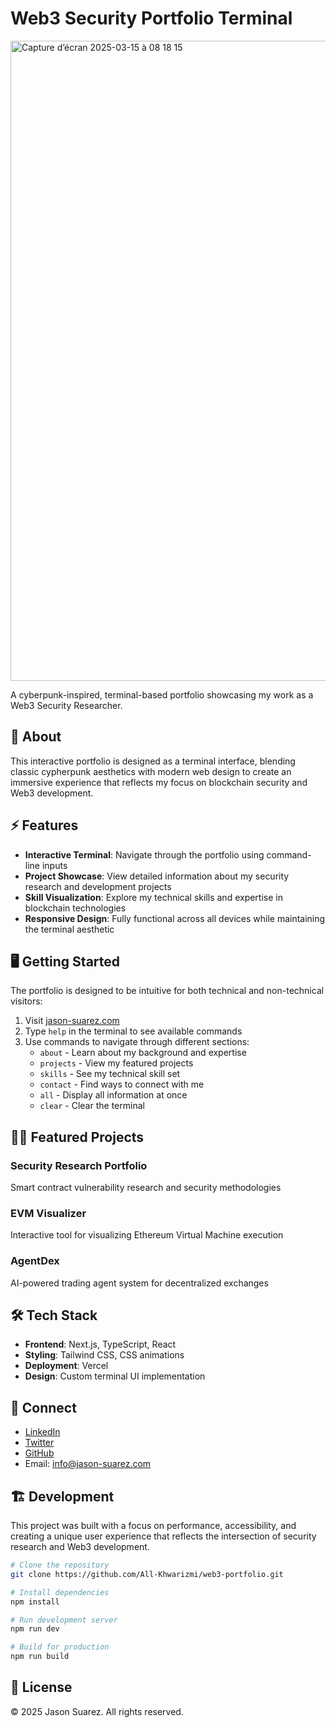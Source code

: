 # Web3 Security Portfolio Terminal

<img width="1024" alt="Capture d’écran 2025-03-15 à 08 18 15" src="https://github.com/user-attachments/assets/57ac97a7-d7e9-4ddc-8683-a1a67e96aebd" />

A cyberpunk-inspired, terminal-based portfolio showcasing my work as a Web3 Security Researcher.

## 🔐 About

This interactive portfolio is designed as a terminal interface, blending classic cypherpunk aesthetics with modern web design to create an immersive experience that reflects my focus on blockchain security and Web3 development.

## ⚡ Features

- **Interactive Terminal**: Navigate through the portfolio using command-line inputs
- **Project Showcase**: View detailed information about my security research and development projects
- **Skill Visualization**: Explore my technical skills and expertise in blockchain technologies
- **Responsive Design**: Fully functional across all devices while maintaining the terminal aesthetic

## 🖥️ Getting Started

The portfolio is designed to be intuitive for both technical and non-technical visitors:

1. Visit [jason-suarez.com](https://jason-suarez.com)
2. Type `help` in the terminal to see available commands
3. Use commands to navigate through different sections:
   - `about` - Learn about my background and expertise
   - `projects` - View my featured projects
   - `skills` - See my technical skill set
   - `contact` - Find ways to connect with me
   - `all` - Display all information at once
   - `clear` - Clear the terminal

## 👨‍💻 Featured Projects

### Security Research Portfolio
Smart contract vulnerability research and security methodologies

### EVM Visualizer
Interactive tool for visualizing Ethereum Virtual Machine execution

### AgentDex
AI-powered trading agent system for decentralized exchanges

## 🛠️ Tech Stack

- **Frontend**: Next.js, TypeScript, React
- **Styling**: Tailwind CSS, CSS animations
- **Deployment**: Vercel
- **Design**: Custom terminal UI implementation

## 🔗 Connect

- [LinkedIn](https://www.linkedin.com/in/jason-suarez/)
- [Twitter](https://twitter.com/swarecito)
- [GitHub](https://github.com/All-Khwarizmi)
- Email: info@jason-suarez.com

## 🏗️ Development

This project was built with a focus on performance, accessibility, and creating a unique user experience that reflects the intersection of security research and Web3 development.

```bash
# Clone the repository
git clone https://github.com/All-Khwarizmi/web3-portfolio.git

# Install dependencies
npm install

# Run development server
npm run dev

# Build for production
npm run build
```

## 📄 License

© 2025 Jason Suarez. All rights reserved.
